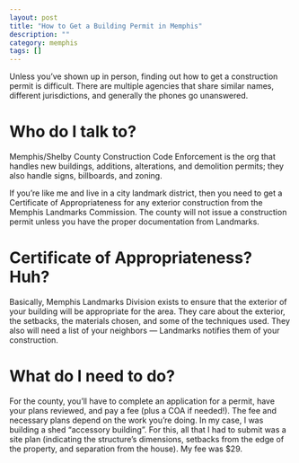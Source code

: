 ```yaml
---
layout: post
title: "How to Get a Building Permit in Memphis"
description: ""
category: memphis
tags: []
---
```

Unless you’ve shown up in person, finding out how to get a construction permit is difficult. There are multiple agencies that share similar names, different jurisdictions, and generally the phones go unanswered.

# Who do I talk to?
Memphis/Shelby County Construction Code Enforcement is the org that handles new buildings, additions, alterations, and demolition permits; they also handle signs, billboards, and zoning.

If you’re like me and live in a city landmark district, then you need to get a Certificate of Appropriateness for any exterior construction from the Memphis Landmarks Commission. The county will not issue a construction permit unless you have the proper documentation from Landmarks.

# Certificate of Appropriateness? Huh?
Basically, Memphis Landmarks Division exists to ensure that the exterior of your building will be appropriate for the area. They care about the exterior, the setbacks, the materials chosen, and some of the techniques used. They also will need a list of your neighbors — Landmarks notifies them of your construction.

# What do I need to do?
For the county, you’ll have to complete an application for a permit, have your plans reviewed, and pay a fee (plus a COA if needed!). The fee and necessary plans depend on the work you’re doing. In my case, I was building a shed “accessory building”. For this, all that I had to submit was a site plan (indicating the structure’s dimensions, setbacks from the edge of the property, and separation from the house). My fee was $29.
